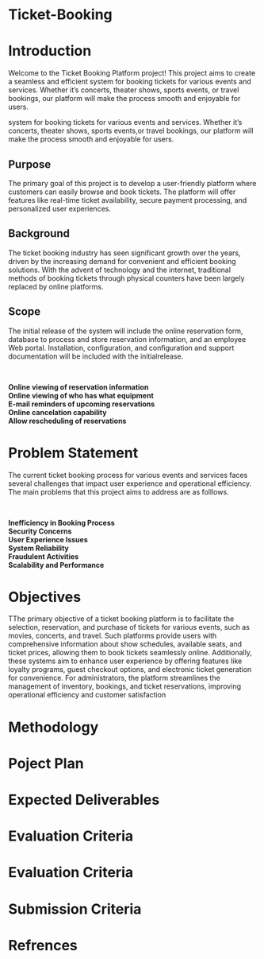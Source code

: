 # Ticket-Booking


<h1>Introduction</h1>
<p>Welcome to the Ticket Booking Platform project! This project aims to create a seamless and efficient 
  system for booking tickets for various events and services. Whether it’s concerts, theater shows, sports events,
  or travel bookings, our platform will make the process smooth and enjoyable for users.</p>
  system for booking tickets for various events and services. Whether it’s concerts, theater shows,
  sports events,or travel bookings, our platform will make the process smooth and enjoyable for users.</p>

<h2>Purpose</h2>
<p>The primary goal of this project is to develop a user-friendly platform where customers 
  can easily browse and book tickets. The platform will offer features like real-time ticket
  availability, secure payment processing, and personalized user experiences.</p>

  <h2>Background</h2>
  <p>
    The ticket booking industry has seen significant growth over the years, driven by the increasing 
    demand for convenient and efficient booking solutions. With the advent of technology and the internet,
    traditional methods of booking tickets through physical counters have been largely replaced by online platforms.</p>
  
  <h2>Scope</h2>
    
<p>The initial release of the system will include the online reservation form, database to
process and store reservation information, and an employee Web portal. Installation, configuration, 
and configuration and support documentation will be included with the initialrelease.</p><br>

 **Online viewing of reservation information<br>
 Online viewing of who has what equipment <br>
 E-mail reminders of upcoming reservations <br>
 Online cancelation capability<br>
Allow rescheduling of reservations** 

<h1>Problem Statement</h1>

<p>The current ticket booking process for various events and services faces 
  several challenges that impact user experience and operational efficiency.
  The main problems that this project aims to address are as folllows.</p><br>
  
  **Inefficiency in Booking Process<br>
  Security Concerns<br>
  User Experience Issues<br>
  System Reliability<br>
  Fraudulent Activities<br>
  Scalability and Performance**

  <h1>Objectives</h1>

  <p>TThe primary objective of a ticket booking platform is to facilitate the selection, reservation,
    and purchase of tickets for various events, such as movies, concerts, and travel. 
    Such platforms provide users with comprehensive information about show schedules, available seats,
    and ticket prices, allowing them to book tickets seamlessly online. Additionally, these systems 
    aim to enhance user experience by offering features like loyalty programs, guest checkout options, 
    and electronic ticket generation for convenience. For administrators, the platform streamlines 
    the management of inventory, bookings, and ticket reservations, improving operational efficiency and customer satisfaction</p>

  <h1>Methodology</h1>



  <h1>Poject Plan</h1>

  

  <h1>Expected Deliverables</h1>



  <h1>Evaluation Criteria</h1>



  <h1>Evaluation Criteria</h1>



  <h1>Submission Criteria</h1>



  <h1>Refrences</h1>

  
  
  
